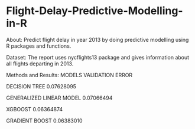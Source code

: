 # Flight-Delay-Predictive-Modelling-in-R



About:
Predict flight delay in year 2013 by doing predictive modelling using R packages and functions.


Dataset:
The report uses nycflights13 package and gives information about all flights departing in 2013.


Methods and Results:
MODELS	                VALIDATION ERROR


DECISION TREE	            0.07628095


GENERALIZED LINEAR MODEL	0.07066494


XGBOOST	                  0.06364874


GRADIENT BOOST	          0.06383010
